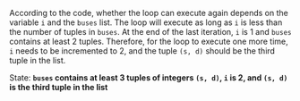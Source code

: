 According to the code, whether the loop can execute again depends on the variable `i` and the `buses` list. The loop will execute as long as `i` is less than the number of tuples in `buses`. At the end of the last iteration, `i` is 1 and `buses` contains at least 2 tuples. Therefore, for the loop to execute one more time, `i` needs to be incremented to 2, and the tuple `(s, d)` should be the third tuple in the list.

State: **`buses` contains at least 3 tuples of integers `(s, d)`, `i` is 2, and `(s, d)` is the third tuple in the list**